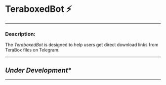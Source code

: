 # TeraboxedBot ⚡

---

### **Description:**
The *TeraboxedBot* is designed to help users get direct download links from TeraBox files on Telegram.

---

## *Under Development**

---